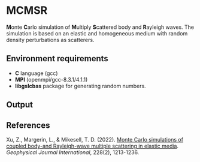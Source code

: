 # MCMSR


**M**onte **C**arlo simulation of **M**ultiply **S**cattered body and **R**ayleigh waves. The simulation is based on an elastic and homogeneous medium with random density perturbations as scatterers.  

## Environment requirements 
- **C** language (gcc)
- **MPI** (openmpi/gcc-8.3.1/4.1.1)  
- **libgslcbas** package for generating random numbers. 

## Output

## References
Xu, Z., Margerin, L., & Mikesell, T. D. (2022). [Monte Carlo simulations of coupled body-and Rayleigh-wave multiple scattering in elastic media](https://academic.oup.com/gji/article-abstract/228/2/1213/6368848). *Geophysical Journal International*, 228(2), 1213-1236.

